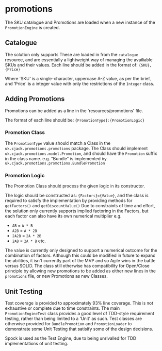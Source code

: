 # promotions

The SKU catalogue and Promotions are loaded when a new instance of the `PromotionEngine` is created.

## Catalogue

The solution only supports 
These are loaded in from the `catalogue` resource, and are essentially a lightweight way of managing the availiable SKUs and their values.
Each line should be added in the format of:
`{SKU},{Price}`

Where 'SKU' is a single-character, uppercase A-Z value, as per the brief, and 'Price' is a integer value with only the restrictions of the `Integer` class.

## Adding Promotions
Promotions can be added as a line in the 'resources/promotions' file.

The format of each line should be:
`{PromotionType}:{PromotionLogic}`

### Promotion Class

The `PromotionType` value should match a Class in the `uk.cjack.promotions.promotions` package.
The Class should implement `uk.cjack.promotions.model.Promotion`, and should have the `Promotion` suffix in the class name.
e.g. "Bundle" is implemented by `uk.cjack.promotions.promotions.BundlePromotion`

### Promotion Logic

The Promotion Class should process the given logic in its constructor.

The logic should be constructed as: `{Factors}={Value}`, and the class is required to satisfy the implementation by providing methods for `getFactors()` and `getDiscountValue()`
Due to constraints of time and effort, the solution only currently supports implied factoring in the Factors, but each factor can also have its own numerical multiplier
e.g. 
- `AB` = `A * B`
- `A2B` = `A * 2B`
- `2A2B` = `2A * 2B`
- `2AB` = `2A * B`
etc.

The value is currently only designed to support a numerical outcome for the combination of factors.  Although this could be modified in future to expand the abilities, it isn't currently part of the MVP and so Agile wins in the battle versus SOLID.
The class still otherwise has compatibility for Open/Close principle by allowing new promotions to be added as either new lines in the `promotions` file, or new Promotions as new Classes.


## Unit Testing

Test coverage is provided to approximately 93% line coverage.  This is not exhaustive or complete due to time constraints.
The main `PromotionEngineTest` class provides a good level of TDD-style requirement testing, rather than being limited to a 'Unit' as such.
Test classes are otherwise provided for `BundlePromotion` and `PromotionLoader` to demonstrate some Unit Testing that satisify some of the design decisions.

Spock is used as the Test Engine, due to being unrivalled for TDD implementations of unit testing.

